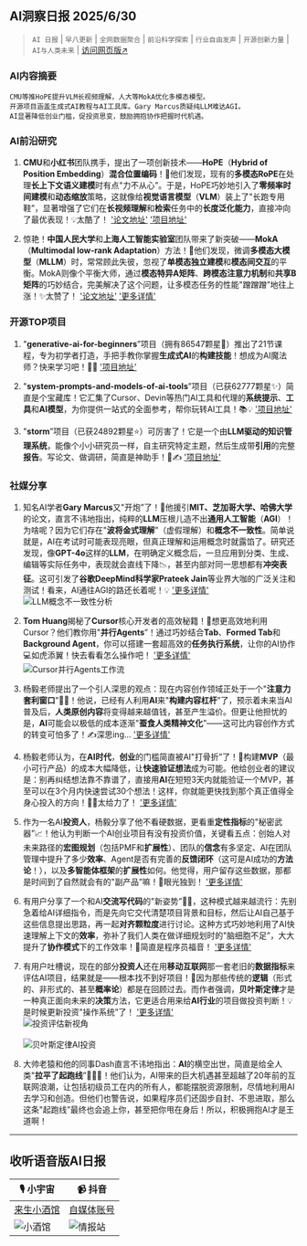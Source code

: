 ## AI洞察日报 2025/6/30

>  `AI 日报` | `早八更新` | `全网数据聚合` | `前沿科学探索` | `行业自由发声` | `开源创新力量` | `AI与人类未来` | [访问网页版↗️](https://ai.hubtoday.app/)



### **AI内容摘要**

```
CMU等推HoPE提升VLM长视频理解，人大等MokA优化多模态模型。
开源项目涵盖生成式AI教程与AI工具库。Gary Marcus质疑纯LLM难达AGI。
AI显著降低创业门槛，促投资思变，鼓励拥抱协作把握时代机遇。
```



### AI前沿研究

1.  **CMU**和**小红书**团队携手，提出了一项创新技术——**HoPE**（**Hybrid of Position Embedding**）**混合位置编码**！🚀他们发现，现有的**多模态RoPE**在处理**长上下文语义建模**时有点"力不从心”。于是，HoPE巧妙地引入了**零频率时间建模**和**动态缩放**策略，这就像给**视觉语言模型**（**VLM**）装上了"长跑专用鞋”，显著增强了它们在**长视频理解**和**检索**任务中的**长度泛化能力**，直接冲向了最优表现！💡太酷了！ ['论文地址'](https://arxiv.org/pdf/2505.20444) ['项目地址'](https://github.com/hrlics/HoPE)

2.  惊艳！**中国人民大学**和**上海人工智能实验室**团队带来了新突破——**MokA**（**Multimodal low-rank Adaptation**）方法！🤯他们发现，微调**多模态大模型**（**MLLM**）时，常常顾此失彼，忽视了**单模态独立建模**和**模态间交互**的平衡。MokA则像个平衡大师，通过**模态特异A矩阵**、**跨模态注意力机制**和**共享B矩阵**的巧妙结合，完美解决了这个问题，让多模态任务的性能"蹭蹭蹭”地往上涨！✨太赞了！ ['论文地址'](https://arxiv.org/abs/2506.05191) ['更多详情'](https://gewu-lab.github.io/MokA)

### 开源TOP项目

1.  "**generative-ai-for-beginners**”项目（拥有86547颗星🌟）推出了21节课程，专为初学者打造，手把手教你掌握**生成式AI**的**构建技能**！想成为AI魔法师？快来学习吧！💪✨ ['项目地址'](https://github.com/microsoft/generative-ai-for-beginners)

2.  "**system-prompts-and-models-of-ai-tools**”项目（已获62777颗星✨）简直是个宝藏库！它汇集了Cursor、Devin等热门AI工具和代理的**系统提示**、**工具**和**AI模型**，为你提供一站式的全面参考，帮你玩转AI工具！📚💡 ['项目地址'](https://github.com/x1xhlol/system-prompts-and-models-of-ai-tools)

3.  "**storm**”项目（已获24892颗星⭐）可厉害了！它是一个由**LLM驱动的知识管理系统**，能像个小小研究员一样，自主研究特定主题，然后生成带**引用**的完整**报告**。写论文、做调研，简直是神助手！🧠✍️ ['项目地址'](https://github.com/stanford-oval/storm)

### 社媒分享

1.  知名AI学者**Gary Marcus**又"开炮”了！🤔他援引**MIT、芝加哥大学、哈佛大学**的论文，直言不讳地指出，纯粹的**LLM**压根儿造不出**通用人工智能**（**AGI**）！为啥呢？因为它们存在"**波将金式理解**”（虚假理解）和**概念不一致性**。简单说就是，AI在考试时可能表现亮眼，但真正理解和运用概念时就露馅了。研究还发现，像**GPT-4o**这样的**LLM**，在明确定义概念后，一旦应用到分类、生成、编辑等实际任务中，表现就会直线下降📉，甚至内部对同一思想都有**冲突表征**。这可引发了**谷歌DeepMind科学家Prateek Jain**等业界大咖的广泛关注和测试！看来，AI通往AGI的路还长着呢！💡 ['更多详情'](https://www.jiqizhixin.com/articles/2025-06-29-5)
    <br/> ![LLM概念不一致性分析](https://cdn.jsdmirror.com/gh/justlovemaki/imagehub@main/assets/2025/07/news_01jzjevcfpe379dvwc4mscf2md.png) <br/>

2.  **Tom Huang**揭秘了**Cursor**核心开发者的高效秘籍！🚀想更高效地利用Cursor？他们教你用"**并行Agents**”！通过巧妙结合**Tab**、**Formed Tab**和**Background Agent**，你可以搭建一套超高效的**任务执行系统**，让你的AI协作💻如虎添翼！快去看看怎么操作吧！ ['更多详情'](https://x.com/tuturetom/status/1939321864200888536)
    <br/> ![Cursor并行Agents工作流](https://cdn.jsdmirror.com/gh/justlovemaki/imagehub@main/assets/2025/07/news_01jzjevecnfn0vv492xdge1eg2.jpg) <br/>

3.  杨毅老师提出了一个引人深思的观点：现在内容创作领域正处于一个"**注意力套利窗口**”😮‍💨！他说，已经有人利用**AI**来"**构建内容杠杆**”了，预示着未来当AI普及后，**人类原创内容**将变得越来越值钱，甚至产生溢价。但更让他担忧的是，**AI**可能会以极低的成本逐渐"**蚕食人类精神文化**”——这可比内容创作方式的转变可怕多了！✍️深思ing... ['更多详情'](https://x.com/Yangyixxxx/status/1939318396111430096)

4.  杨毅老师认为，在**AI时代**，**创业**的门槛简直被AI"打骨折”了！💸构建**MVP**（最小可行产品）的成本大幅降低，让**快速验证想法**成为可能。他给创业者的建议是：别再纠结想法靠不靠谱了，直接用**AI**在短短3天内就能验证一个MVP，甚至可以在3个月内快速尝试30个想法！这样，你就能更快找到那个真正值得全身心投入的方向！🚀💡太给力了！ ['更多详情'](https://x.com/Yangyixxxx/status/1939278373978857614)

5.  作为一名AI**投资人**，杨毅分享了他不看硬数据，更看重**定性指标**的"秘密武器”📈！他认为判断一个AI创业项目有没有投资价值，关键看五点：创始人对未来路径的**宏图规划**（包括PMF和**扩展性**）、团队的**信念**有多坚定、AI在团队管理中提升了多少**效率**、Agent是否有完善的**反馈闭环**（这可是AI成功的**方法论**！），以及**多智能体框架**的**扩展性**如何。他觉得，用户留存这些数据，那都是时间到了自然就会有的"副产品”嘛！🎯眼光独到！ ['更多详情'](https://x.com/Yangyixxxx/status/1939212085185093664)

6.  有用户分享了一个和AI**交流写代码**的"新姿势”👨‍💻，这种模式越来越流行：先别急着给AI详细指令，而是先向它交代清楚项目背景和目标，然后让AI自己基于这些信息提出思路，再一起**对齐颗粒度**进行讨论。这种方式巧妙地利用了AI快速理解上下文的**效率**，弥补了我们人类在做详细规划时的"脑细胞不足”，大大提升了**协作模式**下的工作效率！🤝简直是程序员福音！ ['更多详情'](https://x.com/wwwgoubuli/status/1939168328070603017)

7.  有用户吐槽说，现在的部分**投资人**还在用**移动互联网**那一套老旧的**数据指标**来评估AI项目，结果就是——根本找不到好项目！🤔因为那些传统的**逻辑**（形式的、非形式的、甚至**概率论**）都是在回顾过去。而作者强调，**贝叶斯定律**才是一种真正面向未来的**决策**方法，它更适合用来给**AI行业**的项目做投资判断！💡是时候更新投资"操作系统”了！ ['更多详情'](https://m.okjike.com/originalPosts/6860acdfd82bae994ab2ac0e)
    <br/> ![投资评估新视角](https://cdnv2.ruguoapp.com/FkJ8CttPht-FSudcqveStLiBY6BBv3.png) <br/>
    <br/> ![贝叶斯定律AI投资](https://cdnv2.ruguoapp.com/FhaVZhhtXfzamqX8c4dNBF62yfZRv3.png) <br/>

8.  大帅老猿和他的同事Dash直言不讳地指出：**AI**的横空出世，简直是给全人类"**拉平了起跑线**”🏃‍♀️💨！他们认为，AI带来的巨大机遇甚至超越了20年前的互联网浪潮，让包括初级员工在内的所有人，都能摆脱资源限制，尽情地利用AI去学习和创造。但他们也警告说，如果程序员们还固步自封、不思进取，那么这条"起跑线”最终也会追上你，甚至把你甩在身后！所以，积极拥抱AI才是王道啊！

---

## **收听语音版AI日报**

| 🎙️ **小宇宙** | 📹 **抖音** |
| --- | --- |
| [来生小酒馆](https://www.xiaoyuzhoufm.com/podcast/683c62b7c1ca9cf575a5030e)  |   [自媒体账号](https://www.douyin.com/user/MS4wLjABAAAAwpwqPQlu38sO38VyWgw9ZjDEnN4bMR5j8x111UxpseHR9DpB6-CveI5KRXOWuFwG)| 
| ![小酒馆](https://cdn.jsdmirror.com/gh/justlovemaki/imagehub@main/logo/f959f7984e9163fc50d3941d79a7f262.md.png) | ![情报站](https://cdn.jsdmirror.com/gh/justlovemaki/imagehub@main/logo/7fc30805eeb831e1e2baa3a240683ca3.md.png) |

    

